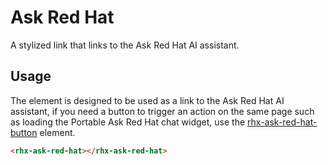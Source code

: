 # Ask Red Hat

A stylized link that links to the Ask Red Hat AI assistant. 

## Usage

The element is designed to be used as a link to the Ask Red Hat AI assistant, if you need a button to trigger an action on the same page such as loading the Portable Ask Red Hat chat widget, use the [rhx-ask-red-hat-button](../rhx-ask-red-hat-button) element.

```html
<rhx-ask-red-hat></rhx-ask-red-hat>
```

